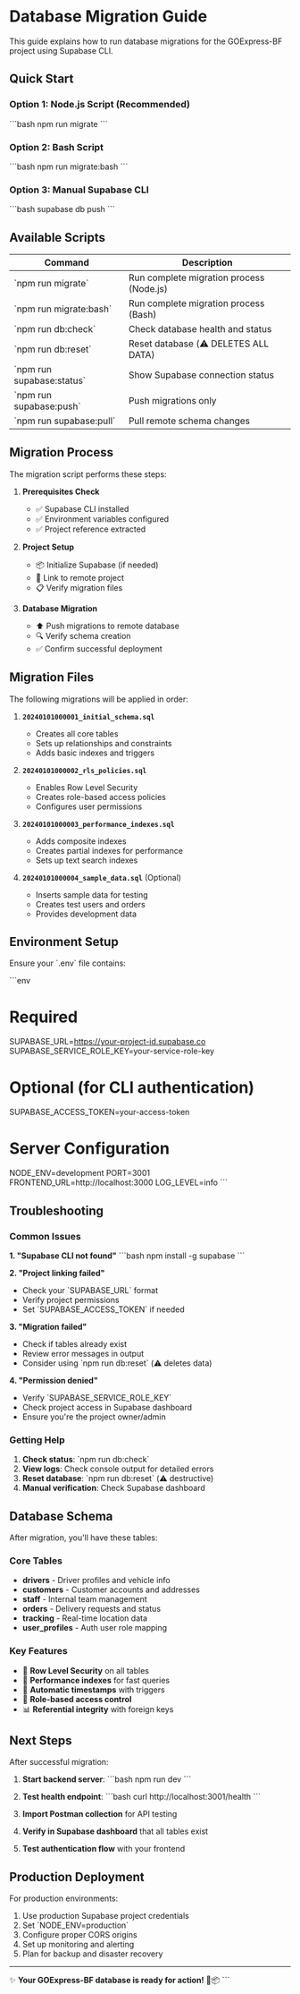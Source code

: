 # Database Migration Guide

This guide explains how to run database migrations for the GOExpress-BF project using Supabase CLI.

## Quick Start

### Option 1: Node.js Script (Recommended)
\`\`\`bash
npm run migrate
\`\`\`

### Option 2: Bash Script
\`\`\`bash
npm run migrate:bash
\`\`\`

### Option 3: Manual Supabase CLI
\`\`\`bash
supabase db push
\`\`\`

## Available Scripts

| Command | Description |
|---------|-------------|
| \`npm run migrate\` | Run complete migration process (Node.js) |
| \`npm run migrate:bash\` | Run complete migration process (Bash) |
| \`npm run db:check\` | Check database health and status |
| \`npm run db:reset\` | Reset database (⚠️ DELETES ALL DATA) |
| \`npm run supabase:status\` | Show Supabase connection status |
| \`npm run supabase:push\` | Push migrations only |
| \`npm run supabase:pull\` | Pull remote schema changes |

## Migration Process

The migration script performs these steps:

1. **Prerequisites Check**
   - ✅ Supabase CLI installed
   - ✅ Environment variables configured
   - ✅ Project reference extracted

2. **Project Setup**
   - 📦 Initialize Supabase (if needed)
   - 🔗 Link to remote project
   - 📋 Verify migration files

3. **Database Migration**
   - ⬆️ Push migrations to remote database
   - 🔍 Verify schema creation
   - ✅ Confirm successful deployment

## Migration Files

The following migrations will be applied in order:

1. **`20240101000001_initial_schema.sql`**
   - Creates all core tables
   - Sets up relationships and constraints
   - Adds basic indexes and triggers

2. **`20240101000002_rls_policies.sql`**
   - Enables Row Level Security
   - Creates role-based access policies
   - Configures user permissions

3. **`20240101000003_performance_indexes.sql`**
   - Adds composite indexes
   - Creates partial indexes for performance
   - Sets up text search indexes

4. **`20240101000004_sample_data.sql`** (Optional)
   - Inserts sample data for testing
   - Creates test users and orders
   - Provides development data

## Environment Setup

Ensure your \`.env\` file contains:

\`\`\`env
# Required
SUPABASE_URL=https://your-project-id.supabase.co
SUPABASE_SERVICE_ROLE_KEY=your-service-role-key

# Optional (for CLI authentication)
SUPABASE_ACCESS_TOKEN=your-access-token

# Server Configuration
NODE_ENV=development
PORT=3001
FRONTEND_URL=http://localhost:3000
LOG_LEVEL=info
\`\`\`

## Troubleshooting

### Common Issues

**1. "Supabase CLI not found"**
\`\`\`bash
npm install -g supabase
\`\`\`

**2. "Project linking failed"**
- Check your \`SUPABASE_URL\` format
- Verify project permissions
- Set \`SUPABASE_ACCESS_TOKEN\` if needed

**3. "Migration failed"**
- Check if tables already exist
- Review error messages in output
- Consider using \`npm run db:reset\` (⚠️ deletes data)

**4. "Permission denied"**
- Verify \`SUPABASE_SERVICE_ROLE_KEY\`
- Check project access in Supabase dashboard
- Ensure you're the project owner/admin

### Getting Help

1. **Check status**: \`npm run db:check\`
2. **View logs**: Check console output for detailed errors
3. **Reset database**: \`npm run db:reset\` (⚠️ destructive)
4. **Manual verification**: Check Supabase dashboard

## Database Schema

After migration, you'll have these tables:

### Core Tables
- **drivers** - Driver profiles and vehicle info
- **customers** - Customer accounts and addresses  
- **staff** - Internal team management
- **orders** - Delivery requests and status
- **tracking** - Real-time location data
- **user_profiles** - Auth user role mapping

### Key Features
- 🔐 **Row Level Security** on all tables
- 🚀 **Performance indexes** for fast queries
- 🔄 **Automatic timestamps** with triggers
- 👥 **Role-based access control**
- 📊 **Referential integrity** with foreign keys

## Next Steps

After successful migration:

1. **Start backend server**:
   \`\`\`bash
   npm run dev
   \`\`\`

2. **Test health endpoint**:
   \`\`\`bash
   curl http://localhost:3001/health
   \`\`\`

3. **Import Postman collection** for API testing

4. **Verify in Supabase dashboard** that all tables exist

5. **Test authentication flow** with your frontend

## Production Deployment

For production environments:

1. Use production Supabase project credentials
2. Set \`NODE_ENV=production\`
3. Configure proper CORS origins
4. Set up monitoring and alerting
5. Plan for backup and disaster recovery

---

✨ **Your GOExpress-BF database is ready for action!** 🚚📦
\`\`\`
